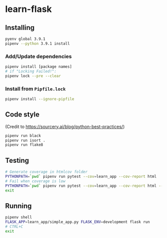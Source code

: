 # learn-flask

## Installing

```bash
pyenv global 3.9.1
pipenv --python 3.9.1 install
```

### Add/Update dependencies

```bash
pipenv install [package names]
# if "Locking Failed!":
pipenv lock --pre --clear
```

### Install from `Pipfile.lock`

```bash
pipenv install --ignore-pipfile
```

## Code style

(Credit to https://sourcery.ai/blog/python-best-practices/)

```bash
pipenv run black
pipenv run isort .
pipenv run flake8
```

## Testing

```bash
# Generate coverage in htmlcov folder
PYTHONPATH=`pwd` pipenv run pytest --cov=learn_app --cov-report html
# Fail when coverage is low
PYTHONPATH=`pwd` pipenv run pytest --cov=learn_app --cov-report html --cov-fail-under=100
exit
```

## Running

```bash
pipenv shell
FLASK_APP=learn_app/simple_app.py FLASK_ENV=development flask run
# CTRL+C
exit
```